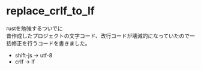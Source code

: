 # replace_crlf_to_lf

rustを勉強するついでに</br>
昔作成したプロジェクトの文字コード、改行コードが壊滅的になっていたので一括修正を行うコードを書きました。

- shift-js → utf-8
- crlf → lf